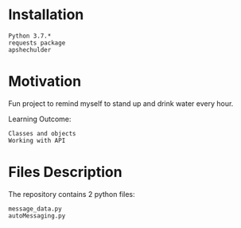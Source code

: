 # Installation

    Python 3.7.*
    requests package
    apshechulder
   
# Motivation

Fun project to remind myself to stand up and drink water every hour.

Learning Outcome:

    Classes and objects
    Working with API
    
# Files Description

The repository contains 2 python files:
    
    message_data.py
    autoMessaging.py
